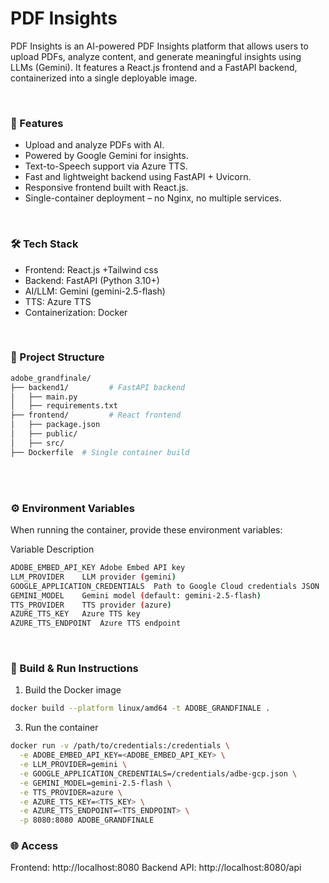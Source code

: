 # PDF Insights

PDF Insights is an AI-powered PDF Insights platform that allows users to upload PDFs, analyze content, and generate meaningful insights using LLMs (Gemini).
It features a React.js frontend and a FastAPI backend, containerized into a single deployable image.

<br>

### 🚀 Features
- Upload and analyze PDFs with AI.
- Powered by Google Gemini for insights.
- Text-to-Speech support via Azure TTS.
- Fast and lightweight backend using FastAPI + Uvicorn.
- Responsive frontend built with React.js.
- Single-container deployment – no Nginx, no multiple services.

<br>

### 🛠️ Tech Stack
- Frontend: React.js +Tailwind css
- Backend: FastAPI (Python 3.10+)
- AI/LLM: Gemini (gemini-2.5-flash)
- TTS: Azure TTS
- Containerization: Docker
  
<br>

### 📂 Project Structure
```bash
adobe_grandfinale/
├── backend1/         # FastAPI backend
│   ├── main.py
│   ├── requirements.txt
├── frontend/         # React frontend
│   ├── package.json
│   ├── public/
│   ├── src/
├── Dockerfile  # Single container build
```
<br>
<br>

### ⚙️ Environment Variables

When running the container, provide these environment variables:

Variable	Description
```bash
ADOBE_EMBED_API_KEY	Adobe Embed API key
LLM_PROVIDER	LLM provider (gemini)
GOOGLE_APPLICATION_CREDENTIALS	Path to Google Cloud credentials JSON
GEMINI_MODEL	Gemini model (default: gemini-2.5-flash)
TTS_PROVIDER	TTS provider (azure)
AZURE_TTS_KEY	Azure TTS key
AZURE_TTS_ENDPOINT	Azure TTS endpoint
```

<br>

### 🐳 Build & Run Instructions
1. Build the Docker image <br>
```bash
docker build --platform linux/amd64 -t ADOBE_GRANDFINALE .
```

3. Run the container <br>
```bash
docker run -v /path/to/credentials:/credentials \
  -e ADOBE_EMBED_API_KEY=<ADOBE_EMBED_API_KEY> \
  -e LLM_PROVIDER=gemini \
  -e GOOGLE_APPLICATION_CREDENTIALS=/credentials/adbe-gcp.json \
  -e GEMINI_MODEL=gemini-2.5-flash \
  -e TTS_PROVIDER=azure \
  -e AZURE_TTS_KEY=<TTS_KEY> \
  -e AZURE_TTS_ENDPOINT=<TTS_ENDPOINT> \
  -p 8080:8080 ADOBE_GRANDFINALE
```

### 🌐 Access

Frontend: http://localhost:8080
Backend API: http://localhost:8080/api
